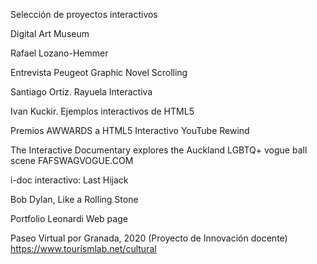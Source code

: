 
Selección de proyectos interactivos



Digital Art Museum


Rafael Lozano-Hemmer

Entrevista
Peugeot Graphic Novel Scrolling

Santiago Ortiz. Rayuela Interactiva

Ivan Kuckir. Ejemplos interactivos de HTML5

Premios AWWARDS a HTML5 Interactivo YouTube Rewind

The Interactive Documentary explores the Auckland LGBTQ+ vogue ball scene FAFSWAGVOGUE.COM

i-doc interactivo: Last Hijack

Bob Dylan, Like a Rolling Stone

Portfolio Leonardi Web page

Paseo Virtual por Granada, 2020 (Proyecto de Innovación docente) https://www.tourismlab.net/cultural
